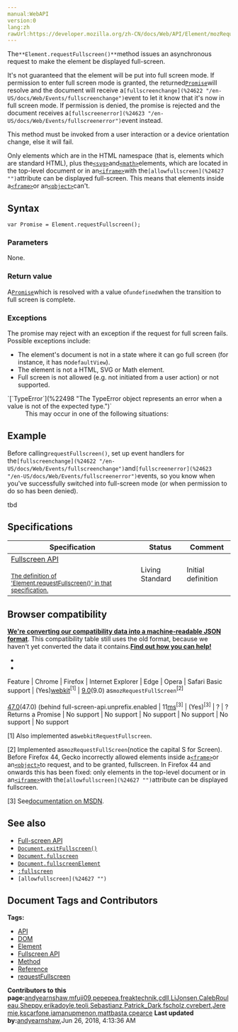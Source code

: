 ```yaml
---
manual:WebAPI
version:0
lang:zh
rawUrl:https://developer.mozilla.org/zh-CN/docs/Web/API/Element/mozRequestFullscreen
---
```






The`**Element.requestFullscreen()**`method issues an asynchronous request to make the element be displayed full-screen.



It&#39;s not guaranteed that the element will be put into full screen mode. If permission to enter full screen mode is granted, the returned[`Promise`](%4237 "The Promise object represents the eventual completion (or failure) of an asynchronous operation, and its resulting value.")will resolve and the document will receive a`[fullscreenchange](%24622 "/en-US/docs/Web/Events/fullscreenchange")`event to let it know that it&#39;s now in full screen mode. If permission is denied, the promise is rejected and the document receives a`[fullscreenerror](%24623 "/en-US/docs/Web/Events/fullscreenerror")`event instead.



This method must be invoked from a user interaction or a device orientation change, else it will fail.



Only elements which are in the HTML namespace (that is, elements which are standard HTML), plus the[`<svg>`](%24624 "The documentation about this has not yet been written; please consider contributing!")and[`<math>`](%24625 "The documentation about this has not yet been written; please consider contributing!")elements, which are located in the top-level document or in an[`<iframe>`](%24626 "The HTML Inline Frame element (<iframe>) represents a nested browsing context, effectively embedding another HTML page into the current page.")with the`[allowfullscreen](%24627 "")`attribute can be displayed full-screen. This means that elements inside a[`<frame>`](%24628 "<frame> is an HTML element which defines a particular area in which another HTML document can be displayed. A frame should be used within a <frameset>.")or an[`<object>`](%12937 "The HTML <object> element represents an external resource, which can be treated as an image, a nested browsing context, or a resource to be handled by a plugin.")can&#39;t.



## Syntax<a name="Syntax"></a>

```
var Promise = Element.requestFullscreen();

```





### Parameters<a name="Parameters"></a>


None.


### Return value<a name="Return_value"></a>


A[`Promise`](%4237 "The Promise object represents the eventual completion (or failure) of an asynchronous operation, and its resulting value.")which is resolved with a value of`undefined`when the transition to full screen is complete.


### Exceptions<a name="Exceptions"></a>


The promise may reject with an exception if the request for full screen fails. Possible exceptions include:






* The element&#39;s document is not in a state where it can go full screen (for instance, it has no`defaultView`).
* The element is not a HTML, SVG or Math element.
* Full screen is not allowed (e.g. not initiated from a user action) or not supported.
<dl><dt id=''>`[`TypeError`](%22498 "The TypeError object represents an error when a value is not of the expected type.")`</dt><dd>This may occur in one of the following situations:</dd></dl>








## Example<a name="Example"></a>


Before calling`requestFullscreen()`, set up event handlers for the`[fullscreenchange](%24622 "/en-US/docs/Web/Events/fullscreenchange")`and`[fullscreenerror](%24623 "/en-US/docs/Web/Events/fullscreenerror")`events, so you know when you&#39;ve successfully switched into full-screen mode (or when permission to do so has been denied).



tbd


## Specifications<a name="Specifications"></a>
Specification | Status | Comment 
 ---  |  ---  |  ---  | 
[Fullscreen API<br></br><small>The definition of &#39;Element.requestFullscreen()&#39; in that specification.</small>](%24629 "") | Living Standard | Initial definition 


## Browser compatibility<a name="Browser_compatibility"></a>


**[We&#39;re converting our compatibility data into a machine-readable JSON format](%3344 "")**. This compatibility table still uses the old format, because we haven&#39;t yet converted the data it contains.**[Find out how you can help!](%3409 "")**


* 
* 
Feature | Chrome | Firefox | Internet Explorer | Edge | Opera | Safari 
Basic support | (Yes)[webkit](%4489 "The name of this feature is prefixed with 'webkit' as this browser considers it experimental")<sup>[1]</sup> | [9.0](%12621 "Released on 2011-12-20.")(9.0) as`mozRequestFullScreen`<sup>[2]</sup><br></br>[47.0](%16303 "Released on 2016-06-07.")(47.0) (behind full-screen-api.unprefix.enabled | 11[ms](%4489 "The name of this feature is prefixed with 'ms' as this browser considers it experimental")<sup>[3]</sup> | (Yes)<sup>[3]</sup> | ? | ? 
Returns a Promise | No support | No support | No support | No support | No support | No support 





[1] Also implemented as`webkitRequestFullscreen`.



[2] Implemented as`mozRequestFullScreen`(notice the capital S for Screen). Before Firefox 44, Gecko incorrectly allowed elements inside a[`<frame>`](%24628 "<frame> is an HTML element which defines a particular area in which another HTML document can be displayed. A frame should be used within a <frameset>.")or an[`<object>`](%12937 "The HTML <object> element represents an external resource, which can be treated as an image, a nested browsing context, or a resource to be handled by a plugin.")to request, and to be granted, fullscreen. In Firefox 44 and onwards this has been fixed: only elements in the top-level document or in an[`<iframe>`](%24626 "The HTML Inline Frame element (<iframe>) represents a nested browsing context, effectively embedding another HTML page into the current page.")with the`[allowfullscreen](%24627 "")`attribute can be displayed fullscreen.



[3] See[documentation on MSDN](%24630 "").


## See also<a name="See_also"></a>

* [Full-screen API](%24631 "")
* [`Document.exitFullscreen()`](%24632 "The Document.exitFullscreen() is a method that takes the document out of full-screen mode; this is used to reverse the effects of a call to make an element in the document full-screen using its Element.requestFullscreen() method.")
* [`Document.fullscreen`](%24633 "The Document.fullscreen read-only property reports whether or not the document is currently displaying content in fullscreen mode.")
* [`Document.fullscreenElement`](%24634 "The documentation about this has not yet been written; please consider contributing!")
* [`:fullscreen`](%24635 "The :fullscreen CSS pseudo-class represents an element that's displayed when the browser is in fullscreen mode.")
* `[allowfullscreen](%24627 "")`



## Document Tags and Contributors
**Tags:**
* [API](%22815 "")
* [DOM](%22837 "")
* [Element](%24636 "")
* [Fullscreen API](%24637 "")
* [Method](%22861 "")
* [Reference](%22199 "")
* [requestFullscreen](%24638 "")

**Contributors to this page:**[andyearnshaw](%24494 ""),[mfuji09](%24639 ""),[pepepea](%24640 ""),[freaktechnik](%24641 ""),[cdll](%24642 ""),[LiJonsen](%24643 ""),[CalebRouleau](%24644 ""),[Sheppy](%22371 ""),[erikadoyle](%22912 ""),[teoli](%22366 ""),[Sebastianz](%22203 ""),[Patrick_Dark](%24645 ""),[fscholz](%22202 ""),[cvrebert](%24393 ""),[Jeremie](%22851 ""),[kscarfone](%22505 ""),[iamanupmenon](%24442 ""),[mattbasta](%24646 ""),[cpearce](%24647 "")
**Last updated by:**[andyearnshaw](%24494 ""),<time>Jun 26, 2018, 4:13:36 AM</time>


